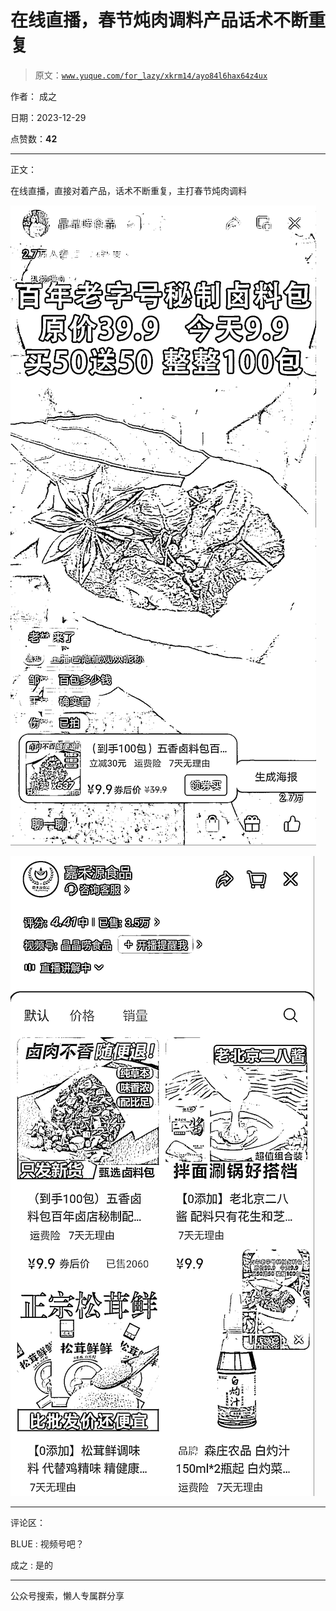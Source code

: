 # 在线直播，春节炖肉调料产品话术不断重复

> 原文：[`www.yuque.com/for_lazy/xkrm14/ayo84l6hax64z4ux`](https://www.yuque.com/for_lazy/xkrm14/ayo84l6hax64z4ux)

作者： 成之

日期：2023-12-29

点赞数：**42**

* * *

正文：

在线直播，直接对着产品，话术不断重复，主打春节炖肉调料

![](img/f2924deb711e1c76249c62f18fc7bcc2.png)

![](img/3c2f014ada16e1e2fa59e7f0ad83be36.png)

* * *

评论区：

BLUE : 视频号吧？

成之 : 是的

* * *

公众号搜索，懒人专属群分享